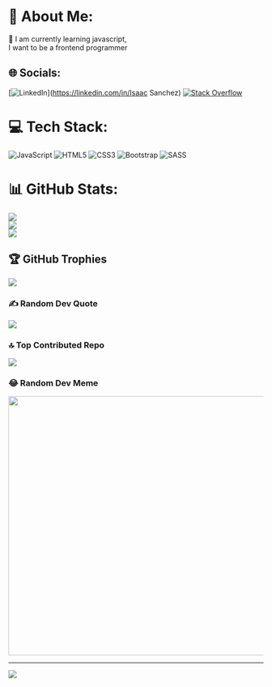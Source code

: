 # 💫 About Me:
🌱 I am currently learning javascript,<br>I want to be a frontend programmer


## 🌐 Socials:
[![LinkedIn](https://img.shields.io/badge/LinkedIn-%230077B5.svg?logo=linkedin&logoColor=white)](https://linkedin.com/in/Isaac Sanchez) [![Stack Overflow](https://img.shields.io/badge/-Stackoverflow-FE7A16?logo=stack-overflow&logoColor=white)](https://stackoverflow.com/users/isaacsg65) 

# 💻 Tech Stack:
![JavaScript](https://img.shields.io/badge/javascript-%23323330.svg?style=plastic&logo=javascript&logoColor=%23F7DF1E) ![HTML5](https://img.shields.io/badge/html5-%23E34F26.svg?style=plastic&logo=html5&logoColor=white) ![CSS3](https://img.shields.io/badge/css3-%231572B6.svg?style=plastic&logo=css3&logoColor=white) ![Bootstrap](https://img.shields.io/badge/bootstrap-%23563D7C.svg?style=plastic&logo=bootstrap&logoColor=white) ![SASS](https://img.shields.io/badge/SASS-hotpink.svg?style=plastic&logo=SASS&logoColor=white)
# 📊 GitHub Stats:
![](https://github-readme-stats.vercel.app/api?username=isaacsg65&theme=radical&hide_border=false&include_all_commits=true&count_private=true)<br/>
![](https://github-readme-streak-stats.herokuapp.com/?user=isaacsg65&theme=radical&hide_border=false)<br/>
![](https://github-readme-stats.vercel.app/api/top-langs/?username=isaacsg65&theme=radical&hide_border=false&include_all_commits=true&count_private=true&layout=compact)

## 🏆 GitHub Trophies
![](https://github-profile-trophy.vercel.app/?username=isaacsg65&theme=alduin&no-frame=false&no-bg=false&margin-w=4)

### ✍️ Random Dev Quote
![](https://quotes-github-readme.vercel.app/api?type=horizontal&theme=dark)

### 🔝 Top Contributed Repo
![](https://github-contributor-stats.vercel.app/api?username=isaacsg65&limit=5&theme=dark&combine_all_yearly_contributions=true)

### 😂 Random Dev Meme
<img src="https://rm.up.railway.app/" width="512px"/>

---
[![](https://visitcount.itsvg.in/api?id=isaacsg65&icon=2&color=4)](https://visitcount.itsvg.in)

<!-- Proudly created with GPRM ( https://gprm.itsvg.in ) -->
